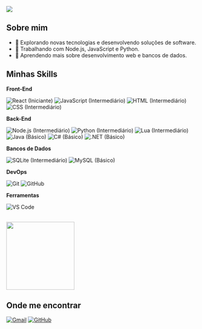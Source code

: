 ![](https://komarev.com/ghpvc/?username=sempai23w&color=006bed)

## Sobre mim

- 🤔 Explorando novas tecnologias e desenvolvendo soluções de software.
- 💼 Trabalhando com Node.js, JavaScript e Python.
- 🌱 Aprendendo mais sobre desenvolvimento web e bancos de dados.

## Minhas Skills

**Front-End**

![React (Iniciante)](https://img.shields.io/badge/-React-informational?style=flat&logo=react&logoColor=61DAFB)
![JavaScript (Intermediário)](https://img.shields.io/badge/-JavaScript-informational?style=flat&logo=javascript)
![HTML (Intermediário)](https://img.shields.io/badge/-HTML5-informational?style=flat&logo=html5)
![CSS (Intermediário)](https://img.shields.io/badge/-CSS3-informational?style=flat&logo=css3)

**Back-End**

![Node.js (Intermediário)](https://img.shields.io/badge/-Node.js-informational?style=flat&logo=node.js)
![Python (Intermediário)](https://img.shields.io/badge/-Python-informational?style=flat&logo=python)
![Lua (Intermediário)](https://img.shields.io/badge/-Lua-informational?style=flat&logo=lua)
![Java (Básico)](https://img.shields.io/badge/-Java-informational?style=flat&logo=java)
![C# (Básico)](https://img.shields.io/badge/-CSharp-informational?style=flat&logo=csharp)
![.NET (Básico)](https://img.shields.io/badge/-.NET-informational?style=flat&logo=dotnet)

**Bancos de Dados**

![SQLite (Intermediário)](https://img.shields.io/badge/-SQLite-informational?style=flat&logo=sqlite)
![MySQL (Básico)](https://img.shields.io/badge/-MySQL-informational?style=flat&logo=mysql)

**DevOps**

![Git](https://img.shields.io/badge/-Git-333333?style=flat&logo=git)
![GitHub](https://img.shields.io/badge/-GitHub-333333?style=flat&logo=github)

**Ferramentas**

![VS Code](https://img.shields.io/badge/-VS%20Code-333333?style=flat&logo=visual-studio-code)

<br/>

<a href="https://github.com/sempai23w" title="Perfil do Robson">
  <img height="180em" src="https://github-readme-stats.vercel.app/api?username=sempai23w&theme=dracula&show_icons=true" />
</a>

## Onde me encontrar

[![Gmail](https://img.shields.io/badge/-robsonjosecorreacarvalho@gmail.com-006bed?style=flat-square&logo=Gmail&logoColor=white&link=mailto:robsonjosecorreacarvalho@gmail.com)](mailto:robsonjosecorreacarvalho@gmail.com)
[![GitHub](https://img.shields.io/github/followers/sempai23w?label=follow&style=social)](https://github.com/sempai23w)
